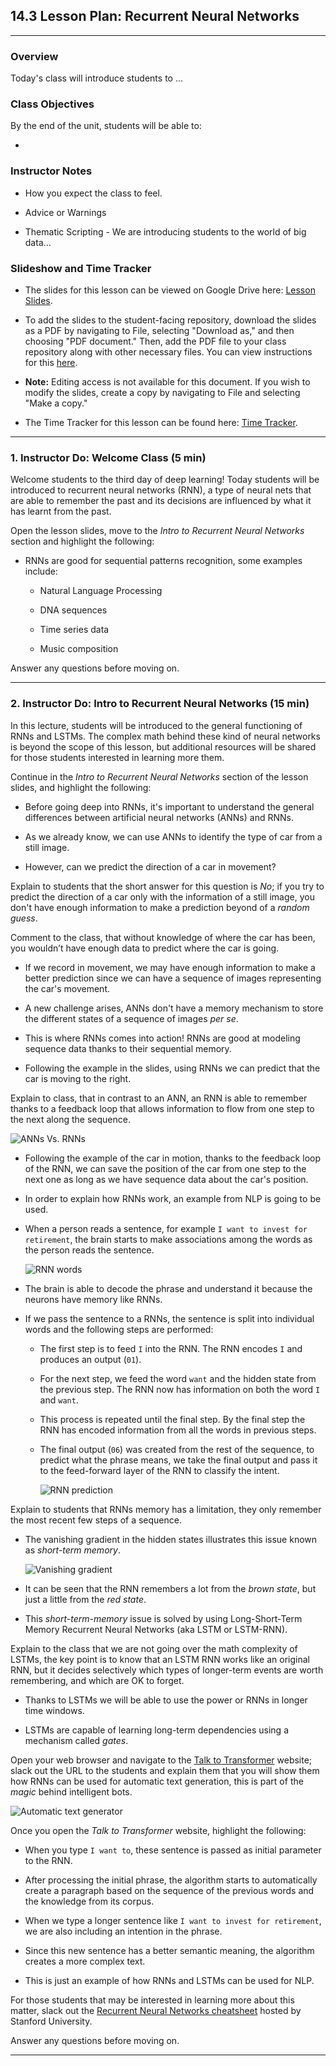 ## 14.3 Lesson Plan: Recurrent Neural Networks

---

### Overview

Today's class will introduce students to ...

### Class Objectives

By the end of the unit, students will be able to:

*

### Instructor Notes

* How you expect the class to feel.

* Advice or Warnings

* Thematic Scripting - We are introducing students to the world of big data...

### Slideshow and Time Tracker

* The slides for this lesson can be viewed on Google Drive here: [Lesson Slides](https://docs.google.com/presentation/d/1NoW5ZXlmW-lz4tbG6kU07zuR0cTryVSZIsLRAskyB1E/edit?usp=sharing).

* To add the slides to the student-facing repository, download the slides as a PDF by navigating to File, selecting "Download as," and then choosing "PDF document." Then, add the PDF file to your class repository along with other necessary files. You can view instructions for this [here](https://docs.google.com/document/d/1XM90c4s9XjwZHjdUlwEMcv2iXcO_yRGx5p2iLZ3BGNI/edit?usp=sharing).

* **Note:** Editing access is not available for this document. If you wish to modify the slides, create a copy by navigating to File and selecting "Make a copy."

* The Time Tracker for this lesson can be found here: [Time Tracker](TimeTracker.xlsx).

---

### 1. Instructor Do: Welcome Class (5 min)

Welcome students to the third day of deep learning! Today students will be introduced to recurrent neural networks (RNN), a type of neural nets that are able to remember the past and its decisions are influenced by what it has learnt from the past.

Open the lesson slides, move to the _Intro to Recurrent Neural Networks_ section and highlight the following:

* RNNs are good for sequential patterns recognition, some examples include:

  * Natural Language Processing

  * DNA sequences

  * Time series data

  * Music composition

Answer any questions before moving on.

---

### 2. Instructor Do: Intro to Recurrent Neural Networks (15 min)

In this lecture, students will be introduced to the general functioning of RNNs and LSTMs. The complex math behind these kind of neural networks is beyond the scope of this lesson, but additional resources will be shared for those students interested in learning more them.

Continue in the _Intro to Recurrent Neural Networks_ section of the lesson slides, and highlight the following:

* Before going deep into RNNs, it's important to understand the general differences between artificial neural networks (ANNs) and RNNs.

* As we already know, we can use ANNs to identify the type of car from a still image.

* However, can we predict the direction of a car in movement?

Explain to students that the short answer for this question is _No_; if you try to predict the direction of a car only with the information of a still image, you don't have enough information to make a prediction beyond of a _random guess_.

Comment to the class, that without knowledge of where the car has been, you wouldn’t have enough data to predict where the car is going.

* If we record in movement, we may have enough information to make a better prediction since we can have a sequence of images representing the car's movement.

* A new challenge arises, ANNs don't have a memory mechanism to store the different states of a sequence of images _per se_.

* This is where RNNs comes into action! RNNs are good at modeling sequence data thanks to their sequential memory.

* Following the example in the slides, using RNNs we can predict that the car is moving to the right.

Explain to class, that in contrast to an ANN, an RNN is able to remember thanks to a feedback loop that allows information to flow from one step to the next along the sequence.

![ANNs Vs. RNNs](Images/ann_vs_rnn.png)

* Following the example of the car in motion, thanks to the feedback loop of the RNN, we can save the position of the car from one step to the next one as long as we have sequence data about the car's position.

* In order to explain how RNNs work, an example from NLP is going to be used.

* When a person reads a sentence, for example `I want to invest for retirement`, the brain starts to make associations among the words as the person reads the sentence.

  ![RNN words](Images/rnn-words.png)

* The brain is able to decode the phrase and understand it because the neurons have memory like RNNs.

* If we pass the sentence to a RNNs, the sentence is split into individual words and the following steps are performed:

  * The first step is to feed `I` into the RNN. The RNN encodes `I` and produces an output (`01`).

  * For the next step, we feed the word `want` and the hidden state from the previous step. The RNN now has information on both the word `I` and `want`.

  * This process is repeated until the final step. By the final step the RNN has encoded information from all the words in previous steps.

  * The final output (`06`) was created from the rest of the sequence, to predict what the phrase means, we take the final output and pass it to the feed-forward layer of the RNN to classify the intent.

    ![RNN prediction](Images/rnn_prediction.png)

Explain to students that RNNs memory has a limitation, they only remember the most recent few steps of a sequence.

* The vanishing gradient in the hidden states illustrates this issue known as _short-term memory_.

  ![Vanishing gradient](Images/rnn_gradient.png)

* It can be seen that the RNN remembers a lot from the _brown state_, but just a little from the _red state_.

* This _short-term-memory_ issue is solved by using Long-Short-Term Memory Recurrent Neural Networks (aka LSTM or LSTM-RNN).

Explain to the class that we are not going over the math complexity of LSTMs, the key point is to know that an LSTM RNN works like an original RNN, but it decides selectively which types of longer-term events are worth remembering, and which are OK to forget.

* Thanks to LSTMs we will be able to use the power or RNNs in longer time windows.

* LSTMs are capable of learning long-term dependencies using a mechanism called _gates_.

Open your web browser and navigate to the [Talk to Transformer](https://talktotransformer.com/) website; slack out the URL to the students and explain them that you will show them how RNNs can be used for automatic text generation, this is part of the _magic_ behind intelligent bots.

![Automatic text generator](Images/auto_text_gen.gif)

Once you open the _Talk to Transformer_ website, highlight the following:

* When you type `I want to`, these sentence is passed as initial parameter to the RNN.

* After processing the initial phrase, the algorithm starts to automatically create a paragraph based on the sequence of the previous words and the knowledge from its corpus.

* When we type a longer sentence like `I want to invest for retirement`, we are also including an intention in the phrase.

* Since this new sentence has a better semantic meaning, the algorithm creates a more complex text.

* This is just an example of how RNNs and LSTMs can be used for NLP.

For those students that may be interested in learning more about this matter, slack out the [Recurrent Neural Networks cheatsheet](https://stanford.edu/~shervine/teaching/cs-230/cheatsheet-recurrent-neural-networks) hosted by Stanford University.

Answer any questions before moving on.

---
